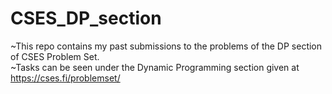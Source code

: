 # CSES_DP_section

~This repo contains my past submissions to the problems of the DP section of CSES Problem Set. <br />
~Tasks can be seen under the Dynamic Programming section given at https://cses.fi/problemset/
